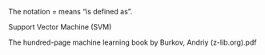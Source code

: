 The notation = means “is defined as”.

Support Vector Machine (SVM)


The hundred-page machine learning book by Burkov, Andriy (z-lib.org).pdf
